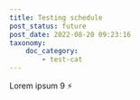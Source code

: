 ```yaml
---
title: Testing schedule
post_status: future
post_date: 2022-08-20 09:23:16
taxonomy:
    doc_category:
        - test-cat
---
```


Lorem ipsum 9 ⚡
